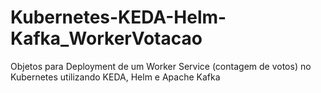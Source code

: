 # Kubernetes-KEDA-Helm-Kafka_WorkerVotacao
Objetos para Deployment de um Worker Service (contagem de votos) no Kubernetes utilizando KEDA, Helm e Apache Kafka
